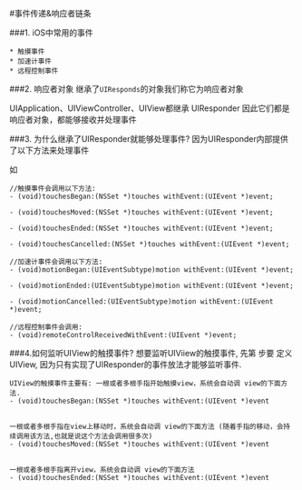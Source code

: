 #事件传递&响应者链条

###1. iOS中常用的事件

    * 触摸事件
    * 加速计事件 
    * 远程控制事件
    
###2. 响应者对象
继承了`UIResponds`的对象我们称它为响应者对象

UIApplication、UIViewController、UIView都继承 UIResponder 因此它们都是响应者对象，都能够接收并处理事件

###3. 为什么继承了UIResponder就能够处理事件?
因为UIResponder内部提供了以下方法来处理事件  

如
```
//触摸事件会调用以下方法:
- (void)touchesBegan:(NSSet *)touches withEvent:(UIEvent *)event;

- (void)touchesMoved:(NSSet *)touches withEvent:(UIEvent *)event;

- (void)touchesEnded:(NSSet *)touches withEvent:(UIEvent *)event;

- (void)touchesCancelled:(NSSet *)touches withEvent:(UIEvent *)event; 

//加速计事件会调用以下方法:
- (void)motionBegan:(UIEventSubtype)motion withEvent:(UIEvent *)event;

- (void)motionEnded:(UIEventSubtype)motion withEvent:(UIEvent *)event;

- (void)motionCancelled:(UIEventSubtype)motion withEvent:(UIEvent *)event; 

//远程控制事件会调用:
- (void)remoteControlReceivedWithEvent:(UIEvent *)event;
```

###4.如何监听UIView的触摸事件? 
想要监听UIViiew的触摸事件, 先第 步要 定义UIView, 因为只有实现了UIResponder的事件放法才能够监听事件.

```
UIView的触摸事件主要有: 一根或者多根手指开始触摸view，系统会自动调 view的下面方法. 
- (void)touchesBegan:(NSSet *)touches withEvent:(UIEvent *)event 

一根或者多根手指在view上移动时，系统会自动调 view的下面方法 (随着手指的移动，会持续调用该方法,也就是说这个方法会调用很多次)
- (void)touchesMoved:(NSSet *)touches withEvent:(UIEvent *)event 

一根或者多根手指离开view，系统会自动调 view的下面方法
- (void)touchesEnded:(NSSet *)touches withEvent:(UIEvent *)event
```